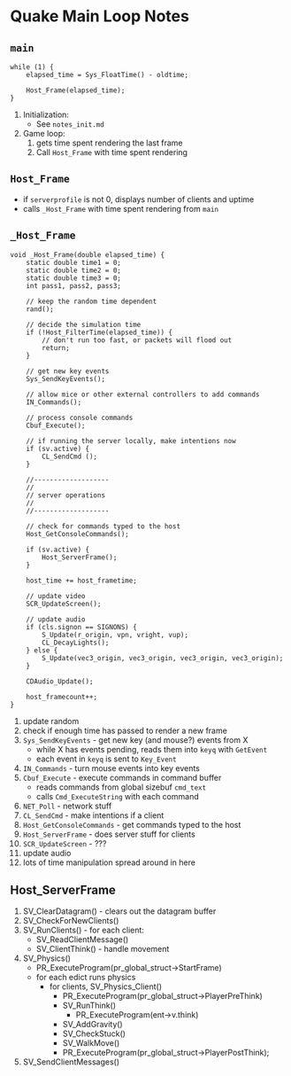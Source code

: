 # Quake Main Loop Notes

## `main`

```
while (1) {
	elapsed_time = Sys_FloatTime() - oldtime;

	Host_Frame(elapsed_time);
}
```

1. Initialization:
	* See `notes_init.md`
1. Game loop:
	1. gets time spent rendering the last frame
	1. Call `Host_Frame` with time spent rendering



## `Host_Frame`

* if `serverprofile` is not 0, displays number of clients and uptime
* calls `_Host_Frame` with time spent rendering from `main`



## `_Host_Frame`

```
void _Host_Frame(double elapsed_time) {
	static double time1 = 0;
	static double time2 = 0;
	static double time3 = 0;
	int pass1, pass2, pass3;

	// keep the random time dependent
	rand();

	// decide the simulation time
	if (!Host_FilterTime(elapsed_time)) {
		// don't run too fast, or packets will flood out
		return;
	}

	// get new key events
	Sys_SendKeyEvents();

	// allow mice or other external controllers to add commands
	IN_Commands();

	// process console commands
	Cbuf_Execute();

	// if running the server locally, make intentions now
	if (sv.active) {
		CL_SendCmd ();
	}

	//-------------------
	//
	// server operations
	//
	//-------------------

	// check for commands typed to the host
	Host_GetConsoleCommands();

	if (sv.active) {
		Host_ServerFrame();
	}

	host_time += host_frametime;

	// update video
	SCR_UpdateScreen();

	// update audio
	if (cls.signon == SIGNONS) {
		S_Update(r_origin, vpn, vright, vup);
		CL_DecayLights();
	} else {
		S_Update(vec3_origin, vec3_origin, vec3_origin, vec3_origin);
	}

	CDAudio_Update();

	host_framecount++;
}
```

1. update random
1. check if enough time has passed to render a new frame
1. `Sys_SendKeyEvents` - get new key (and mouse?) events from X
	* while X has events pending, reads them into `keyq` with `GetEvent`
	* each event in `keyq` is sent to `Key_Event`
1. `IN_Commands` - turn mouse events into key events
1. `Cbuf_Execute` - execute commands in command buffer
	* reads commands from global sizebuf `cmd_text`
	* calls `Cmd_ExecuteString` with each command
1. `NET_Poll` - network stuff
1. `CL_SendCmd` - make intentions if a client
1. `Host_GetConsoleCommands` - get commands typed to the host
1. `Host_ServerFrame` - does server stuff for clients
1. `SCR_UpdateScreen` - ???
1. update audio
1. lots of time manipulation spread around in here

## Host_ServerFrame

1. SV_ClearDatagram() - clears out the datagram buffer
1. SV_CheckForNewClients()
1. SV_RunClients() - for each client:
	* SV_ReadClientMessage()
	* SV_ClientThink() - handle movement
1. SV_Physics()
	* PR_ExecuteProgram(pr_global_struct->StartFrame)
	* for each edict runs physics
		* for clients, SV_Physics_Client()
			* PR_ExecuteProgram(pr_global_struct->PlayerPreThink)
			* SV_RunThink()
				* PR_ExecuteProgram(ent->v.think)
			* SV_AddGravity()
			* SV_CheckStuck()
			* SV_WalkMove()
			* PR_ExecuteProgram(pr_global_struct->PlayerPostThink);
1. SV_SendClientMessages()
